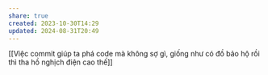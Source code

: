 ```yaml
---
share: true
created: 2023-10-30T14:29
updated: 2024-08-31T20:49
---
```

[[Việc commit giúp ta phá code mà không sợ gì, giống như có đồ bảo hộ rồi thì tha hồ nghịch điện cao thế]]